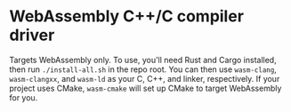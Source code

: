 # WebAssembly C++/C compiler driver

Targets WebAssembly only. To use, you'll need Rust and Cargo installed, then run
`./install-all.sh` in the repo root. You can then use `wasm-clang`,
`wasm-clangxx`, and `wasm-ld` as your C, C++, and linker, respectively. If your
project uses CMake, `wasm-cmake` will set up CMake to target WebAssembly for
you.
